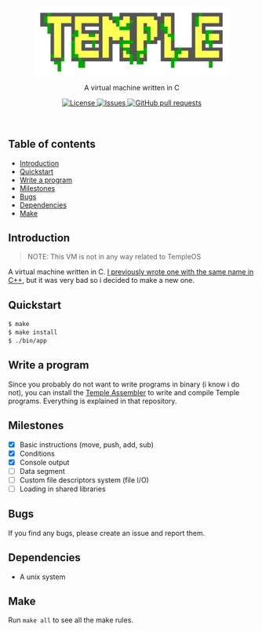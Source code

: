 <p align="center">
	<img width="400px" src="res/logo.png"/>
	<p align="center">A virtual machine written in C</p>
</p>
<p align="center">
	<a href="./LICENSE">
		<img alt="License" src="https://img.shields.io/badge/license-GPL-blue?color=7aca00"/>
	</a>
	<a href="https://github.com/LordOfTrident/temple/issues">
		<img alt="Issues" src="https://img.shields.io/github/issues/LordOfTrident/temple?color=0088ff"/>
	</a>
	<a href="https://github.com/LordOfTrident/temple/pulls">
		<img alt="GitHub pull requests" src="https://img.shields.io/github/issues-pr/LordOfTrident/temple?color=0088ff"/>
	</a>
	<br><br><br>
</p>

## Table of contents
* [Introduction](#introduction)
* [Quickstart](#quickstart)
* [Write a program](#write-a-program)
* [Milestones](#milestones)
* [Bugs](#bugs)
* [Dependencies](#dependencies)
* [Make](#make)

## Introduction
> NOTE: This VM is not in any way related to TempleOS

A virtual machine written in C. [I previously wrote one with the same name in C++](https://github.com/lordoftrident/temple_lang),
but it was very bad so i decided to make a new one.

## Quickstart
```sh
$ make
$ make install
$ ./bin/app
```

## Write a program
Since you probably do not want to write programs in binary (i know i do not), you can install the
[Temple Assembler](https://github.com/lordoftrident/tmasm) to write and compile Temple programs.
Everything is explained in that repository.

## Milestones
- [X] Basic instructions (move, push, add, sub)
- [X] Conditions
- [X] Console output
- [ ] Data segment
- [ ] Custom file descriptors system (file I/O)
- [ ] Loading in shared libraries

## Bugs
If you find any bugs, please create an issue and report them.

## Dependencies
- A unix system

## Make
Run `make all` to see all the make rules.
